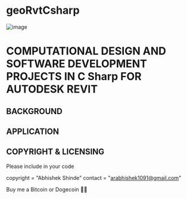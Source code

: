 # geoRvtCsharp
![image](https://drive.google.com/uc?export=view&id=1Fa_b12SSkaSVUcCGfKnFxs8XyEidYlTz)


COMPUTATIONAL DESIGN  AND SOFTWARE DEVELOPMENT PROJECTS IN C Sharp FOR AUTODESK REVIT
===============================================================================================

BACKGROUND
----------


APPLICATION
-----------


COPYRIGHT & LICENSING
---------------------

Please include in your code

copyright = "Abhishek Shinde" contact = "arabhishek1091@gmail.com"

Buy me a Bitcoin or Dogecoin 🧘‍♂️
